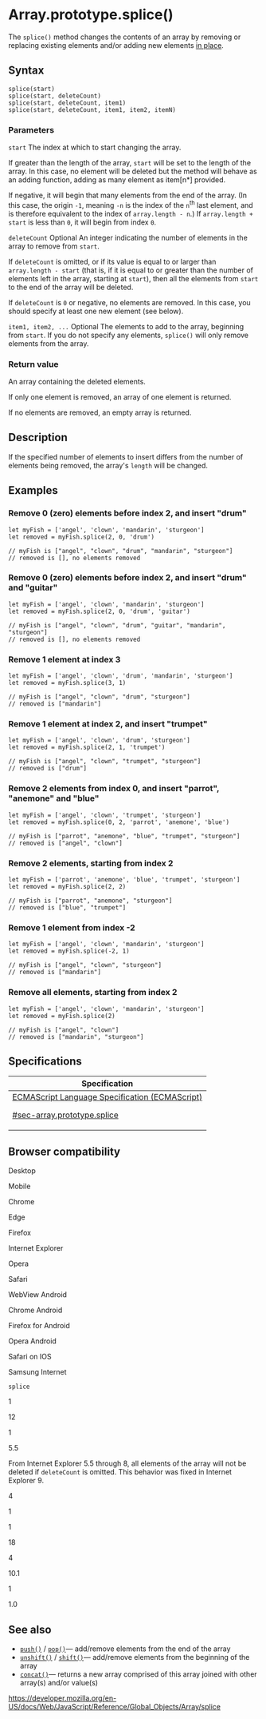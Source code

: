 # Array.prototype.splice()

The `splice()` method changes the contents of an array by removing or replacing existing elements and/or adding new elements [in place](https://en.wikipedia.org/wiki/In-place_algorithm).

## Syntax

    splice(start)
    splice(start, deleteCount)
    splice(start, deleteCount, item1)
    splice(start, deleteCount, item1, item2, itemN)

### Parameters

`start`
The index at which to start changing the array.

If greater than the length of the array, `start` will be set to the length of the array. In this case, no element will be deleted but the method will behave as an adding function, adding as many element as item\[n\*\] provided.

If negative, it will begin that many elements from the end of the array. (In this case, the origin `-1`, meaning `-n` is the index of the `n`<sup>th</sup> last element, and is therefore equivalent to the index of `array.length - n`.) If `array.length + start` is less than `0`, it will begin from index `0`.

`deleteCount` <span class="badge inline optional">Optional</span>
An integer indicating the number of elements in the array to remove from `start`.

If `deleteCount` is omitted, or if its value is equal to or larger than `array.length - start` (that is, if it is equal to or greater than the number of elements left in the array, starting at `start`), then all the elements from `start` to the end of the array will be deleted.

If `deleteCount` is `0` or negative, no elements are removed. In this case, you should specify at least one new element (see below).

`item1, item2, ...` <span class="badge inline optional">Optional</span>
The elements to add to the array, beginning from `start`. If you do not specify any elements, `splice()` will only remove elements from the array.

### Return value

An array containing the deleted elements.

If only one element is removed, an array of one element is returned.

If no elements are removed, an empty array is returned.

## Description

If the specified number of elements to insert differs from the number of elements being removed, the array's `length` will be changed.

## Examples

### Remove 0 (zero) elements before index 2, and insert "drum"

    let myFish = ['angel', 'clown', 'mandarin', 'sturgeon']
    let removed = myFish.splice(2, 0, 'drum')

    // myFish is ["angel", "clown", "drum", "mandarin", "sturgeon"]
    // removed is [], no elements removed

### Remove 0 (zero) elements before index 2, and insert "drum" and "guitar"

    let myFish = ['angel', 'clown', 'mandarin', 'sturgeon']
    let removed = myFish.splice(2, 0, 'drum', 'guitar')

    // myFish is ["angel", "clown", "drum", "guitar", "mandarin", "sturgeon"]
    // removed is [], no elements removed

### Remove 1 element at index 3

    let myFish = ['angel', 'clown', 'drum', 'mandarin', 'sturgeon']
    let removed = myFish.splice(3, 1)

    // myFish is ["angel", "clown", "drum", "sturgeon"]
    // removed is ["mandarin"]

### Remove 1 element at index 2, and insert "trumpet"

    let myFish = ['angel', 'clown', 'drum', 'sturgeon']
    let removed = myFish.splice(2, 1, 'trumpet')

    // myFish is ["angel", "clown", "trumpet", "sturgeon"]
    // removed is ["drum"]

### Remove 2 elements from index 0, and insert "parrot", "anemone" and "blue"

    let myFish = ['angel', 'clown', 'trumpet', 'sturgeon']
    let removed = myFish.splice(0, 2, 'parrot', 'anemone', 'blue')

    // myFish is ["parrot", "anemone", "blue", "trumpet", "sturgeon"]
    // removed is ["angel", "clown"]

### Remove 2 elements, starting from index 2

    let myFish = ['parrot', 'anemone', 'blue', 'trumpet', 'sturgeon']
    let removed = myFish.splice(2, 2)

    // myFish is ["parrot", "anemone", "sturgeon"]
    // removed is ["blue", "trumpet"]

### Remove 1 element from index -2

    let myFish = ['angel', 'clown', 'mandarin', 'sturgeon']
    let removed = myFish.splice(-2, 1)

    // myFish is ["angel", "clown", "sturgeon"]
    // removed is ["mandarin"]

### Remove all elements, starting from index 2

    let myFish = ['angel', 'clown', 'mandarin', 'sturgeon']
    let removed = myFish.splice(2)

    // myFish is ["angel", "clown"]
    // removed is ["mandarin", "sturgeon"]

## Specifications

<table>
<thead>
<tr class="header">
<th>Specification</th>
</tr>
</thead>
<tbody>
<tr class="odd">
<td>
<a href="https://tc39.es/ecma262/#sec-array.prototype.splice">ECMAScript Language Specification (ECMAScript)
<br/>

<span class="small">#sec-array.prototype.splice</span>
</a>
</td>
</tr>
</tbody>
</table>

## Browser compatibility

Desktop

Mobile

Chrome

Edge

Firefox

Internet Explorer

Opera

Safari

WebView Android

Chrome Android

Firefox for Android

Opera Android

Safari on IOS

Samsung Internet

`splice`

1

12

1

5.5

From Internet Explorer 5.5 through 8, all elements of the array will not be deleted if `deleteCount` is omitted. This behavior was fixed in Internet Explorer 9.

4

1

1

18

4

10.1

1

1.0

## See also

-   [`push()`](push) / [`pop()`](pop)— add/remove elements from the end of the array
-   [`unshift()`](unshift) / [`shift()`](shift)— add/remove elements from the beginning of the array
-   [`concat()`](concat)— returns a new array comprised of this array joined with other array(s) and/or value(s)

<a href="https://developer.mozilla.org/en-US/docs/Web/JavaScript/Reference/Global_Objects/Array/splice" class="_attribution-link">https://developer.mozilla.org/en-US/docs/Web/JavaScript/Reference/Global_Objects/Array/splice</a>
